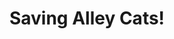 ---
title: Saving Alley Cats!
developer: Vigeo Games
image: SavingAlleyCats.jpg
link: https://play.google.com/store/apps/details?id=pl.vigeo.saving.alley.cats
ios: https://itunes.apple.com/us/app/saving-alley-cats!/id886296405?mt=8
android: https://play.google.com/store/apps/details?id=pl.vigeo.saving.alley.cats
amazon: http://www.amazon.com/Vigeo-Games-Saving-Alley-Cats/dp/B00JULB8XS
---